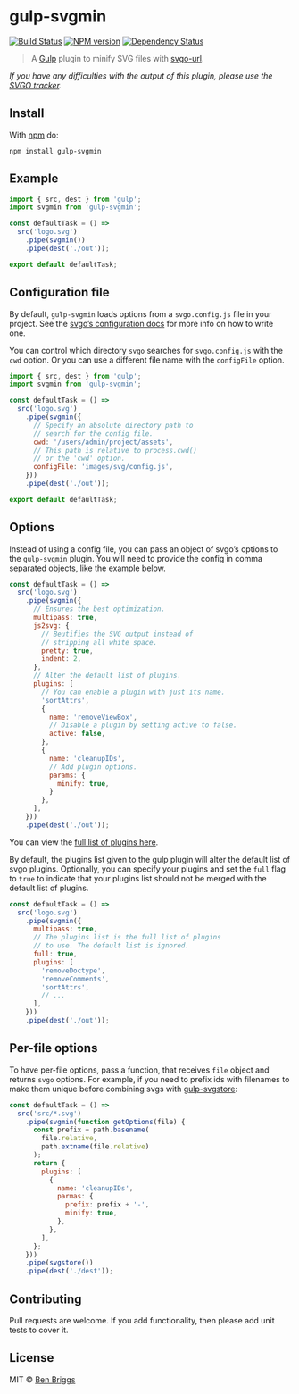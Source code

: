 # gulp-svgmin

[![Build Status](https://travis-ci.org/ben-eb/gulp-svgmin.svg?branch=master)][travis-status]
[![NPM version](https://badge.fury.io/js/gulp-svgmin.svg)][npm-status]
[![Dependency Status](https://david-dm.org/ben-eb/gulp-svgmin.svg)][deps-status]

> A [Gulp][gulp-url] plugin to minify SVG files with [svgo-url].

*If you have any difficulties with the output of this plugin, please use the [SVGO tracker][svgo-bugs].*


## Install

With [npm][npm-url] do:

```
npm install gulp-svgmin
```

## Example

```js
import { src, dest } from 'gulp';
import svgmin from 'gulp-svgmin';

const defaultTask = () =>
  src('logo.svg')
    .pipe(svgmin())
    .pipe(dest('./out'));

export default defaultTask;
```

## Configuration file

By default, `gulp-svgmin` loads options from a `svgo.config.js` file in your project. See the [svgo’s configuration docs][svgo-config] for more info on how to write one.

You can control which directory `svgo` searches for `svgo.config.js` with the `cwd` option. Or you can use a different file name with the `configFile` option.

```js
import { src, dest } from 'gulp';
import svgmin from 'gulp-svgmin';

const defaultTask = () =>
  src('logo.svg')
    .pipe(svgmin({
      // Specify an absolute directory path to
      // search for the config file.
      cwd: '/users/admin/project/assets',
      // This path is relative to process.cwd()
      // or the 'cwd' option.
      configFile: 'images/svg/config.js',
    }))
    .pipe(dest('./out'));

export default defaultTask;
```

## Options

Instead of using a config file, you can pass an object of svgo’s options to the `gulp-svgmin` plugin. You will need to provide the config in comma separated objects, like the example below.

```js
const defaultTask = () =>
  src('logo.svg')
    .pipe(svgmin({
      // Ensures the best optimization.
      multipass: true,
      js2svg: {
        // Beutifies the SVG output instead of
        // stripping all white space.
        pretty: true,
        indent: 2,
      },
      // Alter the default list of plugins.
      plugins: [
        // You can enable a plugin with just its name.
        'sortAttrs',
        {
          name: 'removeViewBox',
          // Disable a plugin by setting active to false.
          active: false,
        },
        {
          name: 'cleanupIDs',
          // Add plugin options.
          params: {
            minify: true,
          }
        },
      ],
    }))
    .pipe(dest('./out'));
```

You can view the [full list of plugins here][svgo-plugins].

By default, the plugins list given to the gulp plugin will alter the default list of svgo plugins. Optionally, you can specify your plugins and set the `full` flag to `true` to indicate that your plugins list should not be merged with the default list of plugins.

```js
const defaultTask = () =>
  src('logo.svg')
    .pipe(svgmin({
      multipass: true,
      // The plugins list is the full list of plugins
      // to use. The default list is ignored.
      full: true,
      plugins: [
        'removeDoctype',
        'removeComments',
        'sortAttrs',
        // ...
      ],
    }))
    .pipe(dest('./out'));
```

## Per-file options

To have per-file options, pass a function, that receives `file` object and
returns `svgo` options. For example, if you need to prefix ids with filenames
to make them unique before combining svgs with [gulp-svgstore][gulp-svgostore]:

```js
const defaultTask = () =>
  src('src/*.svg')
    .pipe(svgmin(function getOptions(file) {
      const prefix = path.basename(
        file.relative,
        path.extname(file.relative)
      );
      return {
        plugins: [
          {
            name: 'cleanupIDs',
            parmas: {
              prefix: prefix + '-',
              minify: true,
            },
          },
        ],
      };
    }))
    .pipe(svgstore())
    .pipe(dest('./dest'));
```

## Contributing

Pull requests are welcome. If you add functionality, then please add unit tests to cover it.

## License

MIT © [Ben Briggs](https://beneb.info)


[travis-status]:    https://travis-ci.org/ben-eb/gulp-svgmin
[deps-status]:      https://david-dm.org/ben-eb/gulp-svgmin
[npm-status]:       https://badge.fury.io/js/gulp-svgmin
[npm-url]:          https://npmjs.org/package/gulp-svgmin
[gulp-url]:         https://github.com/gulpjs/gulp
[gulp-svgostore]:   https://github.com/w0rm/gulp-svgstore
[svgo-url]:         https://github.com/svg/svgo
[svgo-bugs]:        https://github.com/svg/svgo/issues
[svgo-config]:      https://github.com/svg/svgo#configuration
[svgo-plugins]:     https://github.com/svg/svgo#built-in-plugins
